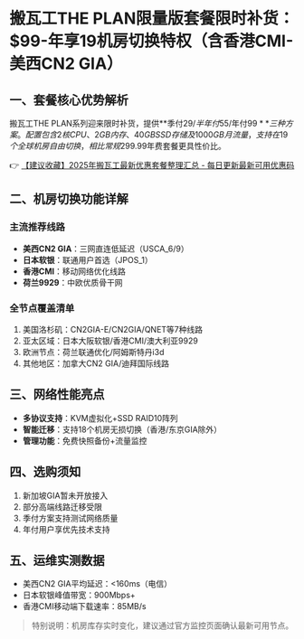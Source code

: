 # 搬瓦工THE PLAN限量版套餐限时补货：$99-年享19机房切换特权（含香港CMI-美西CN2 GIA）

## 一、套餐核心优势解析
搬瓦工THE PLAN系列迎来限时补货，提供**季付$29/半年付$55/年付$99**三种方案。配置包含2核CPU、2GB内存、40GB SSD存储及1000GB月流量，支持在19个全球机房自由切换，相比常规$299.99年费套餐更具性价比。

👉 [【建议收藏】2025年搬瓦工最新优惠套餐整理汇总 - 每日更新最新可用优惠码](https://bit.ly/banwagon)

## 二、机房切换功能详解
### 主流推荐线路
- **美西CN2 GIA**：三网直连低延迟（USCA_6/9）
- **日本软银**：联通用户首选（JPOS_1）
- **香港CMI**：移动网络优化线路
- **荷兰9929**：中欧优质骨干网

### 全节点覆盖清单
1. 美国洛杉矶：CN2GIA-E/CN2GIA/QNET等7种线路
2. 亚太区域：日本大阪软银/香港CMI/澳大利亚9929
3. 欧洲节点：荷兰联通优化/阿姆斯特丹i3d
4. 其他地区：加拿大CN2 GIA/迪拜国际线路

## 三、网络性能亮点
- **多协议支持**：KVM虚拟化+SSD RAID10阵列
- **智能迁移**：支持18个机房无损切换（香港/东京GIA除外）
- **管理功能**：免费快照备份+流量监控

## 四、选购须知
1. 新加坡GIA暂未开放接入
2. 部分高端线路迁移受限
3. 季付方案支持测试网络质量
4. 年付用户享优先技术支持

## 五、运维实测数据
- 美西CN2 GIA平均延迟：<160ms（电信）
- 日本软银峰值带宽：900Mbps+
- 香港CMI移动端下载速率：85MB/s

> 特别说明：机房库存实时变化，建议通过官方监控页面确认最新可用节点。